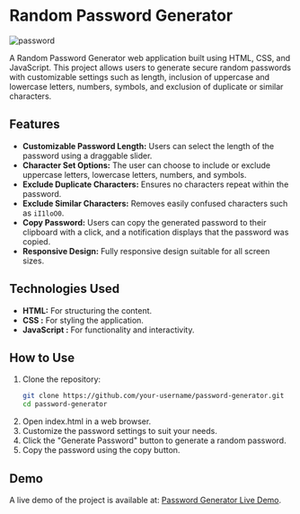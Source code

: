 # Random Password Generator

![password](https://github.com/user-attachments/assets/ca96eaac-ac0a-4143-9e9b-e02c95b9044a)

A Random Password Generator web application built using HTML, CSS, and JavaScript. This project allows users to generate secure random passwords with customizable settings such as length, inclusion of uppercase and lowercase letters, numbers, symbols, and exclusion of duplicate or similar characters.

## Features

- **Customizable Password Length:** Users can select the length of the password using a draggable slider.
- **Character Set Options:** The user can choose to include or exclude uppercase letters, lowercase letters, numbers, and symbols.
- **Exclude Duplicate Characters:** Ensures no characters repeat within the password.
- **Exclude Similar Characters:** Removes easily confused characters such as `iI1loO0`.
- **Copy Password:** Users can copy the generated password to their clipboard with a click, and a notification displays that the password was copied.
- **Responsive Design:** Fully responsive design suitable for all screen sizes.

## Technologies Used

- **HTML:** For structuring the content.
- **CSS :** For styling the application.
- **JavaScript :** For functionality and interactivity.

## How to Use

1. Clone the repository:  
   ```bash
   git clone https://github.com/your-username/password-generator.git
   cd password-generator
2. Open index.html in a web browser.
3. Customize the password settings to suit your needs.
4. Click the "Generate Password" button to generate a random password.
5. Copy the password using the copy button.

## Demo

A live demo of the project is available at: [Password Generator Live Demo](https://random-password-generator-six-sandy.vercel.app/).

